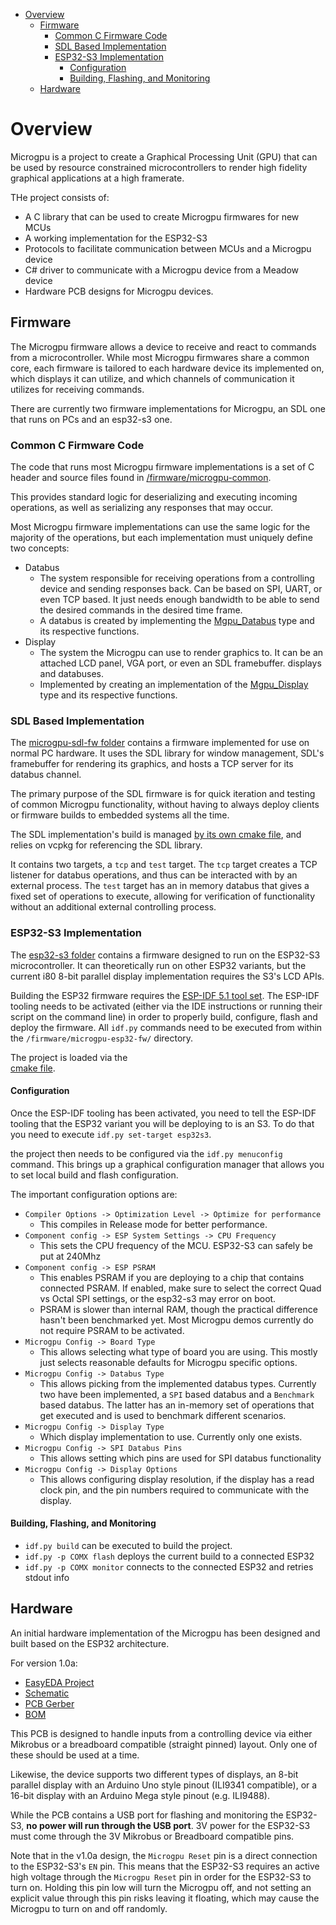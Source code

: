 - [Overview](#overview)
  - [Firmware](#firmware)
    - [Common C Firmware Code](#common-c-firmware-code)
    - [SDL Based Implementation](#sdl-based-implementation)
    - [ESP32-S3 Implementation](#esp32-s3-implementation)
      - [Configuration](#configuration)
      - [Building, Flashing, and Monitoring](#building-flashing-and-monitoring)
  - [Hardware](#hardware)

# Overview

Microgpu is a project to create a Graphical Processing Unit (GPU) that can be
used by resource constrained microcontrollers to render high fidelity graphical
applications at a high framerate.

THe project consists of:
* A C library that can be used to create Microgpu firmwares for new MCUs
* A working implementation for the ESP32-S3
* Protocols to facilitate communication between MCUs and a Microgpu device
* C# driver to communicate with a Microgpu device from a Meadow device
* Hardware PCB designs for Microgpu devices.

## Firmware

The Microgpu firmware allows a device to receive and react to commands from a
microcontroller. While most Microgpu firmwares share a common core, each
firmware is tailored to each hardware device its implemented on, which displays
it can utilize, and which channels of communication it utilizes for receiving
commands.

There are currently two firmware implementations for Microgpu, an SDL one that
runs on PCs and an esp32-s3 one.


### Common C Firmware Code

The code that runs most Microgpu firmware implementations is a set of C header
and source files found in
[/firmware/microgpu-common](firmware/microgpu-common/).

This provides standard logic for deserializing and executing incoming
operations, as well as serializing any responses that may occur.

Most Microgpu firmware implementations can use the same logic for the majority
of the operations, but each implementation must uniquely define two concepts:

* Databus
  * The system responsible for receiving operations from a controlling device
    and sending responses back. Can be based on SPI, UART, or even TCP based. It
    just needs enough bandwidth to be able to send the desired commands in the
    desired time frame.
  * A databus is created by implementing the
    [Mgpu_Databus](firmware/microgpu-common/databus.h) type and its respective
    functions.
* Display
  * The system the Microgpu can use to render graphics to. It can be an attached
  LCD panel, VGA port, or even an SDL framebuffer. displays and databuses.
  * Implemented by creating an implementation of the
    [Mgpu_Display](firmware/microgpu-common/display.h) type and its respective
    functions.


### SDL Based Implementation

The [microgpu-sdl-fw folder](firmware/microgpu-sdl-fw/) contains a firmware
implemented for use on normal PC hardware. It uses the SDL library for window
management, SDL's framebuffer for rendering its graphics, and hosts a TCP server
for its databus channel.

The primary purpose of the SDL firmware is for quick iteration and testing of
common Microgpu functionality, without having to always deploy clients or
firmware builds to embedded systems all the time.

The SDL implementation's build is managed
[by its own cmake file](firmware/microgpu-sdl-fw/CMakeLists.txt), and relies on
vcpkg for referencing the SDL library.

It contains two targets, a `tcp` and `test` target. The `tcp` target creates a TCP listener for databus operations, and thus can be interacted with by an external process. The `test` target has an in memory databus that gives a fixed set of operations to execute, allowing for verification of functionality without an additional external controlling process.

### ESP32-S3 Implementation

The [esp32-s3 folder](firmware/microgpu-esp32-fw/) contains a firmware designed
to run on the ESP32-S3 microcontroller. It can theoretically run on other ESP32
variants, but the current i80 8-bit parallel display implementation requires the S3's LCD APIs.

Building the ESP32 firmware requires the
[ESP-IDF 5.1 tool set](https://docs.espressif.com/projects/esp-idf/en/latest/esp32s3/get-started/index.html).
The ESP-IDF tooling needs to be activated (either via the IDE instructions or
running their script on the command line) in order to properly build, configure,
flash and deploy the firmware. All `idf.py` commands need to be executed from within the `/firmware/microgpu-esp32-fw/` directory.

The project is loaded via the  
[cmake file](firmware/microgpu-esp32-fw/CMakeLists.txt). 

#### Configuration

Once the ESP-IDF tooling has been activated, you need to tell the ESP-IDF
tooling that the ESP32 variant you will be deploying to is an S3. To do that you
need to execute `idf.py set-target esp32s3`.

the project then needs to be configured via the `idf.py menuconfig` command.
This brings up a graphical configuration manager that allows you to set local
build and flash configuration.

The important configuration options are:

* `Compiler Options -> Optimization Level -> Optimize for performance`
  * This compiles in Release mode for better performance.
* `Component config -> ESP System Settings -> CPU Frequency`
  * This sets the CPU frequency of the MCU. ESP32-S3 can safely be put at 240Mhz
* `Component config -> ESP PSRAM`
  * This enables PSRAM if you are deploying to a chip that contains connected
    PSRAM. If enabled, make sure to select the correct Quad vs Octal SPI
    settings, or the esp32-s3 may error on boot.
  * PSRAM is slower than internal RAM, though the practical difference hasn't
    been benchmarked yet. Most Microgpu demos currently do not require PSRAM to
    be activated.
* `Microgpu Config -> Board Type`
  * This allows selecting what type of board you are using. This mostly just
    selects reasonable defaults for Microgpu specific options.
* `Microgpu Config -> Databus Type`
  * This allows picking from the implemented databus types. Currently two have
    been implemented, a `SPI` based databus and a `Benchmark` based databus. The
    latter has an in-memory set of operations that get executed and is used to
    benchmark different scenarios.
* `Microgpu Config -> Display Type`
  * Which display implementation to use. Currently only one exists.
* `Microgpu Config -> SPI Databus Pins`
  * This allows setting which pins are used for SPI databus functionality
* `Microgpu Config -> Display Options`
  * This allows configuring display resolution, if the display has a read clock
    pin, and the pin numbers required to communicate with the display.


#### Building, Flashing, and Monitoring

* `idf.py build` can be executed to build the project.
* `idf.py -p COMX flash` deploys the current build to a connected ESP32
* `idf.py -p COMX monitor` connects to the connected ESP32 and retries stdout
  info

## Hardware

An initial hardware implementation of the Microgpu has been designed and built based on the ESP32 architecture.  

For version 1.0a:
* [EasyEDA Project](https://oshwlab.com/kalldrexx/microgpu-esp32-s3-embedded-v1)
* [Schematic](hardware/esp32-s3%20embedded/v1.0a/Schematic_Microgpu%20Esp32-s3%20Embedded_2024-01-10.pdf)
* [PCB Gerber](hardware/esp32-s3%20embedded/v1.0a/Gerber_PCB_Microgpu%20Esp32-s3%20Embedded.zip)
* [BOM](hardware/esp32-s3%20embedded/v1.0a/BOM_PCB_Microgpu%20Esp32-s3%20Embedded_2024-01-10.csv)

This PCB is designed to handle inputs from a controlling device via either
Mikrobus or a breadboard compatible (straight pinned) layout. Only one of these
should be used at a time.

Likewise, the device supports two different types of displays, an 8-bit parallel
display with an Arduino Uno style pinout (ILI9341 compatible), or a 16-bit
display with an Arduino Mega style pinout (e.g. ILI9488).

While the PCB contains a USB port for flashing and monitoring the ESP32-S3, **no
power will run through the USB port**. 3V power for the ESP32-S3 must come
through the 3V Mikrobus or Breadboard compatible pins.

Note that in the v1.0a design, the `Microgpu Reset` pin is a direct connection
to the ESP32-S3's `EN` pin. This means that the ESP32-S3 requires an active high
voltage through the `Microgpu Reset` pin in order for the ESP32-S3 to turn on.
Holding this pin low will turn the Microgpu off, and not setting an explicit
value through this pin risks leaving it floating, which may cause the Microgpu
to turn on and off randomly.
